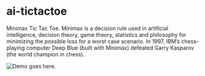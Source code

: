 # ai-tictactoe
Minimax Tic Tac Toe. Minimax is a decision rule used in artificial intelligence, decision theory, game theory, statistics and philosophy for minimizing the possible loss for a worst case scenario. In 1997, IBM’s chess-playing computer Deep Blue (built with Minimax) defeated Garry Kasparov (the world champion in chess).

![Demo goes here.](ai-tictactoedemo.gif)
